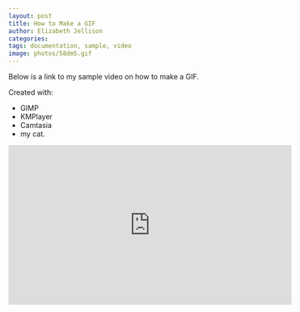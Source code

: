 ```yaml
---
layout: post
title: How to Make a GIF
author: Elizabeth Jellison
categories:
tags: documentation, sample, video
image: photos/58dmS.gif
---
```

Below is a link to my sample video on how to make a GIF.

Created with:
* GIMP
* KMPlayer
* Camtasia
* my cat.

<!-- [![](http://img.youtube.com/vi/A81akDzcySU/0.jpg)](http://www.youtube.com/watch?v=A81akDzcySU "How to Make a GIF") -->
<iframe width="560" height="315" src="https://www.youtube.com/embed/A81akDzcySU" frameborder="0" allowfullscreen></iframe>

